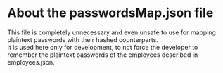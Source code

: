 # About the passwordsMap.json file
This file is completely unnecessary and even unsafe to use for mapping plaintext passwords with their hashed counterparts.  
It is used here only for development, to not force the developer to remember the plaintext passwords of the employees described in employees.json.